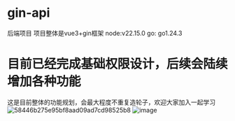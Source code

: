 # gin-api
后端项目
项目整体是vue3+gin框架  node:v22.15.0    go: go1.24.3 
# 目前已经完成基础权限设计，后续会陆续增加各种功能
这是目前整体的功能规划，会最大程度不重复造轮子，欢迎大家加入一起学习
![58446b275e95bf8aad09ad7cd98525b8](https://github.com/user-attachments/assets/5b6fe31f-f7a4-432c-a29b-8d7e8be03d0f)
![image](https://github.com/user-attachments/assets/719ab19d-c8a3-467d-a303-b0a5c954aa99)
